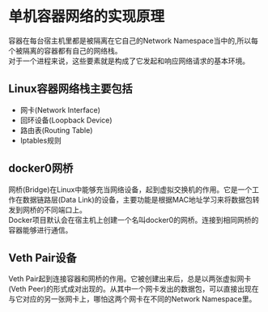 # 单机容器网络的实现原理

容器在每台宿主机里都是被隔离在它自己的Network Namespace当中的,所以每个被隔离的容器都有自己的网络栈。  
对于一个进程来说，这些要素就是构成了它发起和响应网络请求的基本环境。  

## Linux容器网络栈主要包括

* 网卡(Network Interface)
* 回环设备(Loopback Device)
* 路由表(Routing Table)
* Iptables规则

## docker0网桥

网桥(Bridge)在Linux中能够充当网络设备，起到虚拟交换机的作用。它是一个工作在数据链路层(Data Link)的设备，主要功能是根据MAC地址学习来将数据包转发到网桥的不同端口上。  
Docker项目默认会在宿主机上创建一个名叫docker0的网桥。连接到相同网桥的容器能够进行通信。

## Veth Pair设备

Veth Pair起到连接容器和网桥的作用。它被创建出来后，总是以两张虚拟网卡(Veth Peer)的形式成对出现的。从其中一个网卡发出的数据包，可以直接出现在与它对应的另一张网卡上，哪怕这两个网卡在不同的Network Namespace里。
